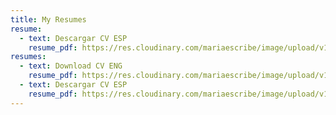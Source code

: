 ```yaml
---
title: My Resumes
resume:
  - text: Descargar CV ESP
    resume_pdf: https://res.cloudinary.com/mariaescribe/image/upload/v1642532853/MARIA-GABRIELA-PEREZ-CV_oqtfdu.pdf
resumes:
  - text: Download CV ENG
    resume_pdf: https://res.cloudinary.com/mariaescribe/image/upload/v1642532848/MARIA-GABRIELA-PEREZ-CV-ENG_hjerpr.pdf
  - text: Descargar CV ESP
    resume_pdf: https://res.cloudinary.com/mariaescribe/image/upload/v1642532853/MARIA-GABRIELA-PEREZ-CV_oqtfdu.pdf
---
```

